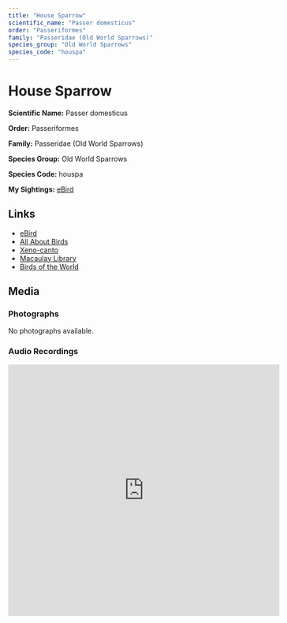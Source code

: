 ```yaml
---
title: "House Sparrow"
scientific_name: "Passer domesticus"
order: "Passeriformes"
family: "Passeridae (Old World Sparrows)"
species_group: "Old World Sparrows"
species_code: "houspa"
---
```


# House Sparrow

**Scientific Name:** Passer domesticus

**Order:** Passeriformes

**Family:** Passeridae (Old World Sparrows)

**Species Group:** Old World Sparrows

**Species Code:** houspa

**My Sightings:** [eBird](https://ebird.org/lifelist?r=world&time=life&spp=houspa)

## Links
* [eBird](https://ebird.org/species/houspa) 
* [All About Birds](https://www.allaboutbirds.org/guide/houspa) 
* [Xeno-canto](https://www.xeno-canto.org/species/houspa) 
* [Macaulay Library](https://search.macaulaylibrary.org/catalog?taxonCode=houspa&sort=rating_rank_desc)
* [Birds of the World](https://birdsoftheworld.org/bow/species/houspa)

## Media
### Photographs
No photographs available.

### Audio Recordings
<iframe src="https://macaulaylibrary.org/asset/626559381/embed" width="550" height="510" frameborder="0" allowfullscreen></iframe>
